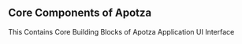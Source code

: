 ## Core Components of Apotza

This Contains Core Building Blocks of Apotza Application UI Interface
